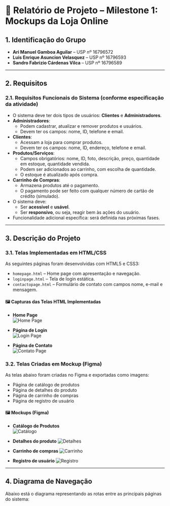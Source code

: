 # 📄 Relatório de Projeto – Milestone 1: Mockups da Loja Online

## 1. Identificação do Grupo

- **Ari Manuel Gamboa Aguilar** – USP nº 16796572  
- **Luis Enrique Asuncion Velasquez** – USP nº 16796593  
- **Sandro Fabrizio Cárdenas Vilca** – USP nº 16796589  

---

## 2. Requisitos

### 2.1. Requisitos Funcionais do Sistema (conforme especificação da atividade)

- O sistema deve ter dois tipos de usuários: **Clientes** e **Administradores**.
- **Administradores**:
  - Podem cadastrar, atualizar e remover produtos e usuários.
  - Devem ter os campos: nome, ID, telefone e email.
- **Clientes**:
  - Acessam a loja para comprar produtos.
  - Devem ter os campos: nome, ID, endereço, telefone e email.
- **Produtos/Serviços**:
  - Campos obrigatórios: nome, ID, foto, descrição, preço, quantidade em estoque, quantidade vendida.
  - Podem ser adicionados ao carrinho, com escolha de quantidade.
  - O estoque é atualizado após compra.
- **Carrinho de Compras**:
  - Armazena produtos até o pagamento.
  - O pagamento pode ser feito com qualquer número de cartão de crédito (simulado).
- O sistema deve:
  - Ser **acessível** e **usável**.
  - Ser **responsivo**, ou seja, reagir bem às ações do usuário.
- Funcionalidade adicional específica: será definida nas próximas fases.

---

## 3. Descrição do Projeto

### 3.1. Telas Implementadas em HTML/CSS

As seguintes páginas foram desenvolvidas com HTML5 e CSS3:

- `homepage.html` – Home page com apresentação e navegação.
- `loginpage.html` – Tela de login estática.
- `contactopage.html` – Formulário de contato com campos nome, e-mail e mensagem.

#### 🖼️ Capturas das Telas HTML Implementadas

- **Home Page**  
  ![Home Page](Milestone_1/Mockups/Home_Page.png)

- **Página de Login**  
  ![Login Page](Milestone_1/Mockups/Log_In.png)

- **Página de Contato**  
  ![Contato Page](Milestone_1/Mockups/Contáctanos.png)

### 3.2. Telas Criadas em Mockup (Figma)

As telas abaixo foram criadas no Figma e exportadas como imagens:

- Página de catálogo de produtos
- Página de detalhes do produto
- Página de carrinho de compras
- Página de registro de usuário

#### 🖼️ Mockups (Figma)

- **Catálogo de Produtos**  
  ![Catálogo](Milestone_1/Mockups/productspage.png)

- **Detalhes do produto**
  ![Detalhes](Milestone_1/Mockups/Sobreo_o_Producto.png)

- **Carrinho de compras**
  ![Carrinho](Milestone_1/Mockups/Carrito_de_Compras.png)

- **Registro de usuário**
  ![Registro](Milestone_1/Mockups/Register_de_Usuarios.png)

---

## 4. Diagrama de Navegação

Abaixo está o diagrama representando as rotas entre as principais páginas do sistema:

